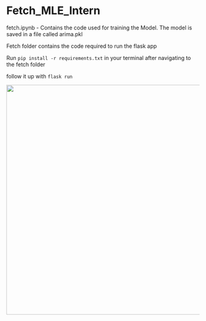# Fetch_MLE_Intern

fetch.ipynb - Contains the code used for training the Model. The model is saved in a file called arima.pkl 

Fetch folder contains the code required to run the flask app

Run `pip install -r requirements.txt` in your terminal after navigating to the fetch folder

follow it up with `flask run`



<img src="https://user-images.githubusercontent.com/57720833/216872091-9588cee9-0b45-4f03-be3b-81591ebf8165.png" width="1000" height="600">




